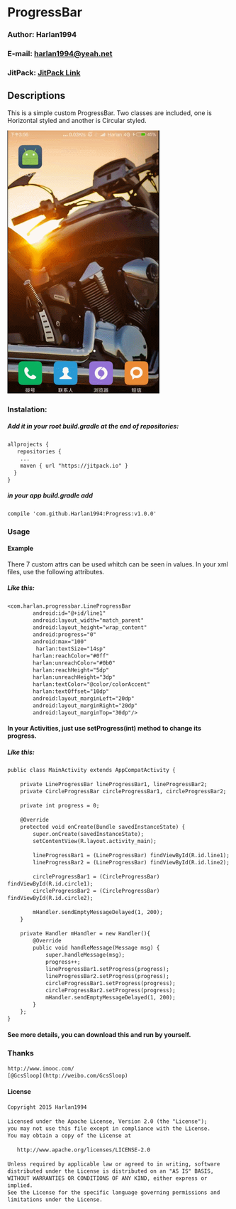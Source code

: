 # ProgressBar
### Author: Harlan1994
### E-mail: harlan1994@yeah.net
### JitPack: [JitPack Link](https://jitpack.io)

## Descriptions
This is a simple custom ProgressBar. Two classes are included, one is Horizontal styled and another is Circular styled.

![alt text](https://github.com/Harlan1994/Progress/blob/master/gif/CustomProgressBar.gif "How it looks.")

### Instalation:

##### Add it in your root build.gradle at the end of repositories:

~~~~
allprojects {
   repositories {
	...
	maven { url "https://jitpack.io" }
  }
}
~~~~

##### in your app build.gradle add

~~~~
compile 'com.github.Harlan1994:Progress:v1.0.0'
~~~~


### Usage

#### Example
There 7 custom attrs can be used whitch can be seen in values. In your xml files, use the following attributes.

##### Like this:
~~~~
<com.harlan.progressbar.LineProgressBar
        android:id="@+id/line1"
        android:layout_width="match_parent"
        android:layout_height="wrap_content"
        android:progress="0"
        android:max="100"
         harlan:textSize="14sp"
        harlan:reachColor="#0ff"
        harlan:unreachColor="#0b0"
        harlan:reachHeight="5dp"
        harlan:unreachHeight="3dp"
        harlan:textColor="@color/colorAccent"
        harlan:textOffset="10dp"
        android:layout_marginLeft="20dp"
        android:layout_marginRight="20dp"
        android:layout_marginTop="30dp"/>
~~~~

#### In your Activities, just use setProgress(int) method to change its progress.

##### Like this:

~~~~                
public class MainActivity extends AppCompatActivity {

    private LineProgressBar lineProgressBar1, lineProgressBar2;
    private CircleProgressBar circleProgressBar1, circleProgressBar2;

    private int progress = 0;

    @Override
    protected void onCreate(Bundle savedInstanceState) {
        super.onCreate(savedInstanceState);
        setContentView(R.layout.activity_main);

        lineProgressBar1 = (LineProgressBar) findViewById(R.id.line1);
        lineProgressBar2 = (LineProgressBar) findViewById(R.id.line2);

        circleProgressBar1 = (CircleProgressBar) findViewById(R.id.circle1);
        circleProgressBar2 = (CircleProgressBar) findViewById(R.id.circle2);

        mHandler.sendEmptyMessageDelayed(1, 200);
    }

    private Handler mHandler = new Handler(){
        @Override
        public void handleMessage(Message msg) {
            super.handleMessage(msg);
            progress++;
            lineProgressBar1.setProgress(progress);
            lineProgressBar2.setProgress(progress);
            circleProgressBar1.setProgress(progress);
            circleProgressBar2.setProgress(progress);
            mHandler.sendEmptyMessageDelayed(1, 200);
        }
    };
}
~~~~

#### See more details, you can download this and run by yourself.

### Thanks
~~~~
http://www.imooc.com/
[@GcsSloop](http://weibo.com/GcsSloop)
~~~~

#### License

~~~~
Copyright 2015 Harlan1994

Licensed under the Apache License, Version 2.0 (the "License");
you may not use this file except in compliance with the License.
You may obtain a copy of the License at

   http://www.apache.org/licenses/LICENSE-2.0

Unless required by applicable law or agreed to in writing, software
distributed under the License is distributed on an "AS IS" BASIS,
WITHOUT WARRANTIES OR CONDITIONS OF ANY KIND, either express or implied.
See the License for the specific language governing permissions and
limitations under the License.
~~~~

